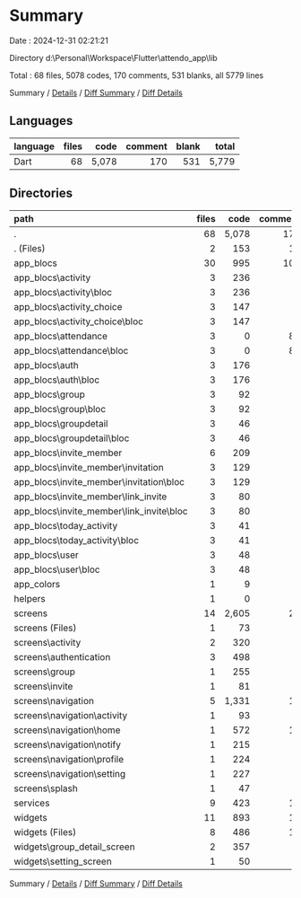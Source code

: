 # Summary

Date : 2024-12-31 02:21:21

Directory d:\\Personal\\Workspace\\Flutter\\attendo_app\\lib

Total : 68 files,  5078 codes, 170 comments, 531 blanks, all 5779 lines

Summary / [Details](details.md) / [Diff Summary](diff.md) / [Diff Details](diff-details.md)

## Languages
| language | files | code | comment | blank | total |
| :--- | ---: | ---: | ---: | ---: | ---: |
| Dart | 68 | 5,078 | 170 | 531 | 5,779 |

## Directories
| path | files | code | comment | blank | total |
| :--- | ---: | ---: | ---: | ---: | ---: |
| . | 68 | 5,078 | 170 | 531 | 5,779 |
| . (Files) | 2 | 153 | 13 | 10 | 176 |
| app_blocs | 30 | 995 | 102 | 277 | 1,374 |
| app_blocs\\activity | 3 | 236 | 2 | 38 | 276 |
| app_blocs\\activity\\bloc | 3 | 236 | 2 | 38 | 276 |
| app_blocs\\activity_choice | 3 | 147 | 0 | 36 | 183 |
| app_blocs\\activity_choice\\bloc | 3 | 147 | 0 | 36 | 183 |
| app_blocs\\attendance | 3 | 0 | 89 | 26 | 115 |
| app_blocs\\attendance\\bloc | 3 | 0 | 89 | 26 | 115 |
| app_blocs\\auth | 3 | 176 | 9 | 46 | 231 |
| app_blocs\\auth\\bloc | 3 | 176 | 9 | 46 | 231 |
| app_blocs\\group | 3 | 92 | 0 | 27 | 119 |
| app_blocs\\group\\bloc | 3 | 92 | 0 | 27 | 119 |
| app_blocs\\groupdetail | 3 | 46 | 0 | 15 | 61 |
| app_blocs\\groupdetail\\bloc | 3 | 46 | 0 | 15 | 61 |
| app_blocs\\invite_member | 6 | 209 | 2 | 57 | 268 |
| app_blocs\\invite_member\\invitation | 3 | 129 | 0 | 35 | 164 |
| app_blocs\\invite_member\\invitation\\bloc | 3 | 129 | 0 | 35 | 164 |
| app_blocs\\invite_member\\link_invite | 3 | 80 | 2 | 22 | 104 |
| app_blocs\\invite_member\\link_invite\\bloc | 3 | 80 | 2 | 22 | 104 |
| app_blocs\\today_activity | 3 | 41 | 0 | 15 | 56 |
| app_blocs\\today_activity\\bloc | 3 | 41 | 0 | 15 | 56 |
| app_blocs\\user | 3 | 48 | 0 | 17 | 65 |
| app_blocs\\user\\bloc | 3 | 48 | 0 | 17 | 65 |
| app_colors | 1 | 9 | 0 | 2 | 11 |
| helpers | 1 | 0 | 0 | 1 | 1 |
| screens | 14 | 2,605 | 28 | 111 | 2,744 |
| screens (Files) | 1 | 73 | 0 | 7 | 80 |
| screens\\activity | 2 | 320 | 7 | 21 | 348 |
| screens\\authentication | 3 | 498 | 4 | 23 | 525 |
| screens\\group | 1 | 255 | 4 | 10 | 269 |
| screens\\invite | 1 | 81 | 0 | 6 | 87 |
| screens\\navigation | 5 | 1,331 | 12 | 36 | 1,379 |
| screens\\navigation\\activity | 1 | 93 | 0 | 4 | 97 |
| screens\\navigation\\home | 1 | 572 | 10 | 15 | 597 |
| screens\\navigation\\notify | 1 | 215 | 1 | 7 | 223 |
| screens\\navigation\\profile | 1 | 224 | 1 | 5 | 230 |
| screens\\navigation\\setting | 1 | 227 | 0 | 5 | 232 |
| screens\\splash | 1 | 47 | 1 | 8 | 56 |
| services | 9 | 423 | 14 | 72 | 509 |
| widgets | 11 | 893 | 13 | 58 | 964 |
| widgets (Files) | 8 | 486 | 10 | 45 | 541 |
| widgets\\group_detail_screen | 2 | 357 | 3 | 9 | 369 |
| widgets\\setting_screen | 1 | 50 | 0 | 4 | 54 |

Summary / [Details](details.md) / [Diff Summary](diff.md) / [Diff Details](diff-details.md)